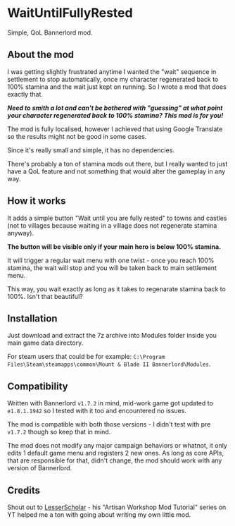 
# WaitUntilFullyRested

Simple, QoL Bannerlord mod.

## About the mod
I was getting slightly frustrated anytime I wanted the "wait" sequence in settlement to stop automatically, once my character regenerated back to 100% stamina and the wait just kept on running. So I wrote a mod that does exactly that.

***Need to smith a lot and can't be bothered with "guessing" at what point your character regenerated back to 100% stamina? This mod is for you!***

The mod is fully localised, however I achieved that using Google Translate so the results might not be good in some cases.

Since it's really small and simple, it has no dependencies.

There's probably a ton of stamina mods out there, but I really wanted to just have a QoL feature and not something that would alter the gameplay in any way.

## How it works
It adds a simple button "Wait until you are fully rested" to towns and castles (not to villages because waiting in a village does not regenerate stamina anyway).

**The button will be visible only if your main hero is below 100% stamina.**

It will trigger a regular wait menu with one twist - once you reach 100% stamina, the wait will stop and you will be taken back to main settlement menu.

This way, you wait exactly as long as it takes to regenarate stamina back to 100%. Isn't that beautiful?

## Installation
Just download and extract the 7z archive into Modules folder inside you main game data directory.

For steam users that could be for example: `C:\Program Files\Steam\steamapps\common\Mount & Blade II Bannerlord\Modules`.

## Compatibility
Written with Bannerlord `v1.7.2` in mind, mid-work game got updated to `e1.8.1.1942` so I tested with it too and encountered no issues.

The mod is compatible with both those versions - I didn't test with pre `v1.7.2` though so keep that in mind.

The mod does not modify any major campaign behaviors or whatnot, it only edits 1 default game menu and registers 2 new ones. As long as core APIs, that are responsible for that, didn't change, the mod should work with any version of Bannerlord.

## Credits
Shout out to [LesserScholar﻿](https://www.youtube.com/c/LesserScholar) - his "Artisan Workshop Mod Tutorial" series on YT helped me a ton with going about writing my own little mod.
